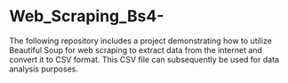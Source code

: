 # Web_Scraping_Bs4-
The following repository includes a project demonstrating how to utilize Beautiful Soup for web scraping to extract data from the internet and convert it to CSV format. This CSV file can subsequently be used for data analysis purposes.
